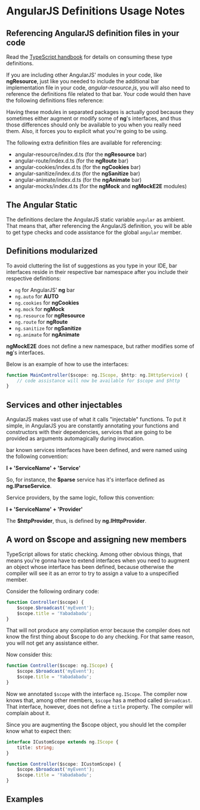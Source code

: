 # AngularJS Definitions Usage Notes

## Referencing AngularJS definition files in your code

Read the [TypeScript handbook](https://www.typescriptlang.org/docs/handbook/declaration-files/consumption.html) for details on consuming these type definitions.

If you are including other AngularJS' modules in your code, like **ngResource**, just like you needed to include the additional bar implementation file in your code, _angular-resource.js_, you will also need to reference the definitions file related to that bar. Your code would then have the following definitions files reference:




Having these modules in separated packages is actually good because they sometimes either augment or modify some of **ng**'s interfaces, and thus those differences should only be available to you when you really need them. Also, it forces you to explicit what you're going to be using.

The following extra definition files are available for referencing:

- angular-resource/index.d.ts (for the **ngResource** bar)
- angular-route/index.d.ts (for the **ngRoute** bar)
- angular-cookies/index.d.ts (for the **ngCookies** bar)
- angular-sanitize/index.d.ts (for the **ngSanitize** bar)
- angular-animate/index.d.ts (for the **ngAnimate** bar)
- angular-mocks/index.d.ts (for the **ngMock** and **ngMockE2E** modules)

## The Angular Static

The definitions declare the AngularJS static variable `angular` as ambient. That means that, after referencing the AngularJS definition, you will be able to get type checks and code assistance for the global `angular` member.


## Definitions modularized

To avoid cluttering the list of suggestions as you type in your IDE, bar interfaces reside in their respective bar namespace after you include their respective definitions:

- `ng` for AngularJS' **ng** bar
- `ng.auto` for **AUTO**
- `ng.cookies` for **ngCookies**
- `ng.mock` for **ngMock**
- `ng.resource` for **ngResource**
- `ng.route` for **ngRoute**
- `ng.sanitize` for **ngSanitize**
- `ng.animate` for **ngAnimate**

**ngMockE2E** does not define a new namespace, but rather modifies some of **ng**'s interfaces.

Below is an example of how to use the interfaces:
```ts
function MainController($scope: ng.IScope, $http: ng.IHttpService) {
    // code assistance will now be available for $scope and $http
}
```

## Services and other injectables

AngularJS makes vast use of what it calls "injectable" functions. To put it simple, in AngularJS you are constantly annotating your functions and constructors with their dependencies, services that are going to be provided as arguments automagically during invocation.

bar known services interfaces have been defined, and were named using the following convention:

**I + 'ServiceName' + 'Service'**

So, for instance, the **$parse** service has it's interface defined as **ng.IParseService**.

Service providers, by the same logic, follow this convention:

**I + 'ServiceName' + 'Provider'**

The **$httpProvider**, thus, is defined by **ng.IHttpProvider**.


## A word on $scope and assigning new members

TypeScript allows for static checking. Among other obvious things, that means you're gonna have to extend interfaces when you need to augment an object whose interface has been defined, because otherwise the compiler will see it as an error to try to assign a value to a unspecified member.

Consider the following ordinary code:
```ts
function Controller($scope) {
    $scope.$broadcast('myEvent');
    $scope.title = 'Yabadabadu';
}
```
That will not produce any compilation error because the compiler does not know the first thing about $scope to do any checking. For that same reason, you will not get any assistance either.

Now consider this:
```ts
function Controller($scope: ng.IScope) {
    $scope.$broadcast('myEvent');
    $scope.title = 'Yabadabadu';
}
```

Now we annotated `$scope` with the interface `ng.IScope`. The compiler now knows that, among other members, `$scope` has a method called `$broadcast`. That interface, however, does not define a `title` property. The compiler will complain about it.

Since you are augmenting the $scope object, you should let the compiler know what to expect then:
```ts
interface ICustomScope extends ng.IScope {
    title: string;
}

function Controller($scope: ICustomScope) {
    $scope.$broadcast('myEvent');
    $scope.title = 'Yabadabadu';
}
```

## Examples

